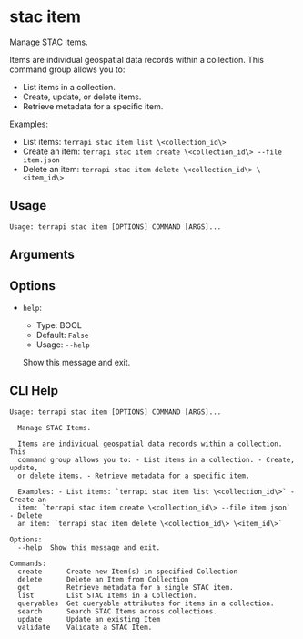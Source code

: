 
# stac item

Manage STAC Items.

Items are individual geospatial data records within a collection. This command group allows you to:
- List items in a collection.
- Create, update, or delete items.
- Retrieve metadata for a specific item.

Examples:
- List items: `terrapi stac item list \<collection_id\>`
- Create an item: `terrapi stac item create \<collection_id\> --file item.json`
- Delete an item: `terrapi stac item delete \<collection_id\> \<item_id\>`


## Usage

```
Usage: terrapi stac item [OPTIONS] COMMAND [ARGS]...
```

## Arguments


## Options

* `help`:
    * Type: BOOL
    * Default: `False`
    * Usage: `--help`

    Show this message and exit.



## CLI Help

```
Usage: terrapi stac item [OPTIONS] COMMAND [ARGS]...

  Manage STAC Items.

  Items are individual geospatial data records within a collection. This
  command group allows you to: - List items in a collection. - Create, update,
  or delete items. - Retrieve metadata for a specific item.

  Examples: - List items: `terrapi stac item list \<collection_id\>` - Create an
  item: `terrapi stac item create \<collection_id\> --file item.json` - Delete
  an item: `terrapi stac item delete \<collection_id\> \<item_id\>`

Options:
  --help  Show this message and exit.

Commands:
  create      Create new Item(s) in specified Collection
  delete      Delete an Item from Collection
  get         Retrieve metadata for a single STAC item.
  list        List STAC Items in a Collection.
  queryables  Get queryable attributes for items in a collection.
  search      Search STAC Items across collections.
  update      Update an existing Item
  validate    Validate a STAC Item.
```

